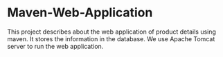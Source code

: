 # Maven-Web-Application

This project describes about the web application of product details using maven. It stores the information in the database. We use Apache Tomcat server to run the web application.
